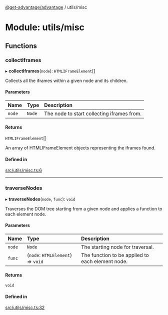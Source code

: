 [@get-advantage/advantage](../index.md) / utils/misc

# Module: utils/misc

## Functions

### collectIframes

▸ **collectIframes**(`node`): `HTMLIFrameElement`[]

Collects all the iframes within a given node and its children.

#### Parameters

| Name | Type | Description |
| :------ | :------ | :------ |
| `node` | `Node` | The node to start collecting iframes from. |

#### Returns

`HTMLIFrameElement`[]

An array of HTMLIFrameElement objects representing the iframes found.

#### Defined in

[src/utils/misc.ts:6](https://github.com/get-advantage/advantage/blob/f2d41437895cf3f477be60f31147a43b479d51d7/src/utils/misc.ts#L6)

___

### traverseNodes

▸ **traverseNodes**(`node`, `func`): `void`

Traverses the DOM tree starting from a given node and applies a function to each element node.

#### Parameters

| Name | Type | Description |
| :------ | :------ | :------ |
| `node` | `Node` | The starting node for traversal. |
| `func` | (`node`: `HTMLElement`) => `void` | The function to be applied to each element node. |

#### Returns

`void`

#### Defined in

[src/utils/misc.ts:32](https://github.com/get-advantage/advantage/blob/f2d41437895cf3f477be60f31147a43b479d51d7/src/utils/misc.ts#L32)
